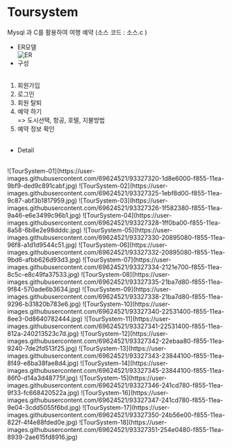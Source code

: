 # Toursystem
Mysql 과 C를 활용하여 여행 예약  (소스 코드 : 소스.c )

- ER모델<br> 
![ER](https://user-images.githubusercontent.com/69624521/93326313-9096d700-f853-11ea-8b2d-6c3725edfac9.PNG)<br>
- 구성<br><br>
1. 회원가입<br>
2. 로그인<br>
3. 회원 탈퇴<br>
4. 예약 하기<br>
=> 도시선택, 항공, 호텔, 지불방법  <br>
5. 예약 정보 확인<br><br>
- Detail<br>
<br>
![TourSystem-01](https://user-images.githubusercontent.com/69624521/93327320-1d8e6000-f855-11ea-9bf9-ded9c891cabf.jpg)
![TourSystem-02](https://user-images.githubusercontent.com/69624521/93327325-1ebf8d00-f855-11ea-9c87-abf3b1817959.jpg)
![TourSystem-03](https://user-images.githubusercontent.com/69624521/93327326-1f582380-f855-11ea-9a46-e6e3499c96b1.jpg)
![TourSystem-04](https://user-images.githubusercontent.com/69624521/93327328-1ff0ba00-f855-11ea-8a58-6b8e2e98dddc.jpg)
![TourSystem-05](https://user-images.githubusercontent.com/69624521/93327330-20895080-f855-11ea-96f8-a1d1d9544c51.jpg)
![TourSystem-06](https://user-images.githubusercontent.com/69624521/93327332-20895080-f855-11ea-9bd6-afbb626d93d3.jpg)
![TourSystem-07](https://user-images.githubusercontent.com/69624521/93327334-2121e700-f855-11ea-8c5c-e8c49fa37533.jpg)
![TourSystem-08](https://user-images.githubusercontent.com/69624521/93327335-21ba7d80-f855-11ea-9f84-570ade6b3634.jpg)
![TourSystem-09](https://user-images.githubusercontent.com/69624521/93327338-21ba7d80-f855-11ea-9296-b31820b783e6.jpg)
![TourSystem-10](https://user-images.githubusercontent.com/69624521/93327340-22531400-f855-11ea-8ee3-0d8640782444.jpg)
![TourSystem-11](https://user-images.githubusercontent.com/69624521/93327341-22531400-f855-11ea-812a-240213523c7d.jpg)
![TourSystem-12](https://user-images.githubusercontent.com/69624521/93327342-22ebaa80-f855-11ea-9240-7de2fd513f25.jpg)
![TourSystem-13](https://user-images.githubusercontent.com/69624521/93327343-23844100-f855-11ea-8f49-e8ba38fae8d4.jpg)
![TourSystem-14](https://user-images.githubusercontent.com/69624521/93327345-23844100-f855-11ea-86f0-d14a3d48775f.jpg)
![TourSystem-15](https://user-images.githubusercontent.com/69624521/93327346-241cd780-f855-11ea-9f33-fc668420522a.jpg)
![TourSystem-16](https://user-images.githubusercontent.com/69624521/93327347-241cd780-f855-11ea-9e04-3cdd5055f6bd.jpg)
![TourSystem-17](https://user-images.githubusercontent.com/69624521/93327350-24b56e00-f855-11ea-822f-4f4e88fded0e.jpg)
![TourSystem-18](https://user-images.githubusercontent.com/69624521/93327351-254e0480-f855-11ea-8939-2ae615fd8916.jpg)
